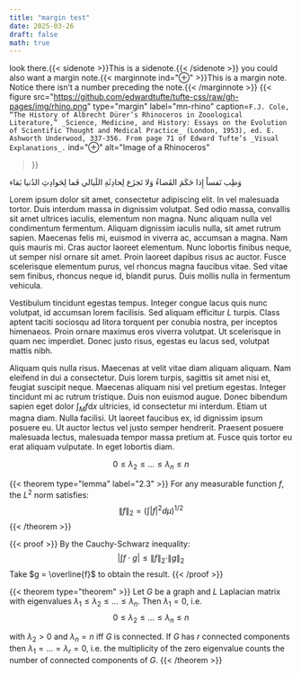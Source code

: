 ```yaml
---
title: "margin test"
date: 2025-03-26
draft: false
math: true
---
```

look there.{{< sidenote >}}This is a sidenote.{{< /sidenote >}}
you could also want a margin note.{{< marginnote ind="⊕" >}}This is a margin note. Notice there isn’t a number preceding the note.{{< /marginnote >}}
{{< figure
  src="https://github.com/edwardtufte/tufte-css/raw/gh-pages/img/rhino.png"
  type="margin"
  label="mn-rhino"
  caption=`F.J. Cole, “The History of Albrecht Dürer’s Rhinoceros in Zooological Literature,” _Science, Medicine, and History: Essays on the Evolution of Scientific Thought and Medical Practice_ (London, 1953), ed. E. Ashworth Underwood, 337-356. From page 71 of Edward Tufte’s _Visual Explanations_.`
  ind="⊕"
  alt="Image of a Rhinoceros"
>}}


وَطِب نَفساً إِذا حَكَمَ القَضاءُ
وَلا تَجزَع لِحادِثَةِ اللَيالي
فَما لِحَوادِثِ الدُنيا بَقاء

Lorem ipsum dolor sit amet, consectetur adipiscing elit. In vel malesuada tortor. Duis interdum massa in dignissim volutpat. Sed odio massa, convallis sit amet ultrices iaculis, elementum non magna. Nunc aliquam nulla vel condimentum fermentum. Aliquam dignissim iaculis nulla, sit amet rutrum sapien. Maecenas felis mi, euismod in viverra ac, accumsan a magna. Nam quis mauris mi. Cras auctor laoreet elementum. Nunc lobortis finibus neque, ut semper nisl ornare sit amet. Proin laoreet dapibus risus ac auctor. Fusce scelerisque elementum purus, vel rhoncus magna faucibus vitae. Sed vitae sem finibus, rhoncus neque id, blandit purus. Duis mollis nulla in fermentum vehicula.

Vestibulum tincidunt egestas tempus. Integer congue lacus quis nunc volutpat, id accumsan lorem facilisis. Sed aliquam efficitur $L$ turpis. Class aptent taciti sociosqu ad litora torquent per conubia nostra, per inceptos himenaeos. Proin ornare maximus eros viverra volutpat. Ut scelerisque in quam nec imperdiet. Donec justo risus, egestas eu lacus sed, volutpat mattis nibh.

Aliquam quis nulla risus. Maecenas at velit vitae diam aliquam aliquam. Nam eleifend in dui a consectetur. Duis lorem turpis, sagittis sit amet nisi et, feugiat suscipit neque. Maecenas aliquam nisi vel pretium egestas. Integer tincidunt mi ac rutrum tristique. Duis non euismod augue. Donec bibendum sapien eget dolor $\int_{M} f \text{d}x$ ultricies, id consectetur mi interdum. Etiam ut magna diam. Nulla facilisi. Ut laoreet faucibus ex, id dignissim ipsum posuere eu. Ut auctor lectus vel justo semper hendrerit. Praesent posuere malesuada lectus, malesuada tempor massa pretium at. Fusce quis tortor eu erat aliquam vulputate. In eget lobortis diam.

$$
0 \leq \lambda_{2} \leq \dots \leq \lambda_{n} \leq n
$$

{{< theorem type="lemma" label="2.3" >}}
For any measurable function $f$, the $L^2$ norm satisfies:
$$ \|f\|_2 = \left( \int |f|^2 d\mu \right)^{1/2} $$
{{< /theorem >}}

{{< proof >}}
By the Cauchy-Schwarz inequality:
$$ \left| \int f \cdot g \right| \leq \|f\|_2 \cdot \|g\|_2 $$
Take $g = \overline{f}$ to obtain the result.
{{< /proof >}}

{{< theorem type="theorem" >}}
Let $G$ be a graph and $L$ Laplacian matrix with eigenvalues $\lambda_{1} \leq \lambda_{2} \leq \dots \leq \lambda_{n}$. Then $\lambda_{1} = 0$, i.e.
$$
0 \leq \lambda_{2} \leq \dots \leq \lambda_{n} \leq n
$$

with $\lambda_{2} > 0$ and $\lambda_{n} = n$ iff $G$ is connected.
If $G$ has $r$ connected components then $\lambda_{1} = \dots = \lambda_{r} = 0$, i.e. the multiplicity of the zero eigenvalue counts the number of connected components of $G$.
{{< /theorem >}}